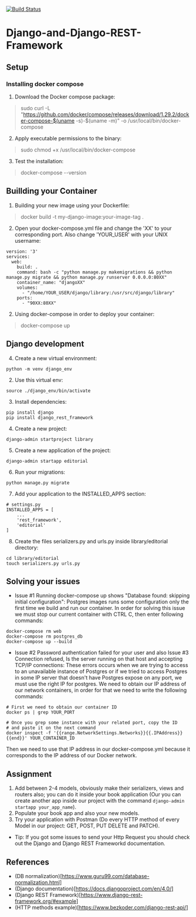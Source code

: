 [![Build Status](https://app.travis-ci.com/AntonyBrowm/git-actions-Antony.svg?branch=main)](https://app.travis-ci.com/AntonyBrowm/git-actions-Antony)
# Django-and-Django-REST-Framework
## Setup
### Installing docker compose

1. Download the Docker compose package:
>  sudo curl -L "https://github.com/docker/compose/releases/download/1.29.2/docker-compose-$(uname -s)-$(uname -m)" -o /usr/local/bin/docker-compose
2. Apply executable permissions to the binary:
> sudo chmod +x /usr/local/bin/docker-compose
3. Test the installation:
> docker-compose --version

## Buillding your Container
1. Building your new image using your Dockerfile:
> docker build -t my-django-image:your-image-tag .
2. Open your docker-compose.yml file and change the 'XX' to your corresponding port. Also change 'YOUR_USER' with your UNIX username:
```
version: '3'
services:
  web:
    build: .
    command: bash -c "python manage.py makemigrations && python manage.py migrate && python manage.py runserver 0.0.0.0:80XX"
    container_name: "djangoXX"
    volumes:
      - "/home/YOUR_USER/django/library:/usr/src/django/library"
    ports:
      - "90XX:80XX"
``` 
2. Using docker-compose in order to deploy your container:
> docker-compose up

## Django development
4. Create a new virtual environment:
```
python -m venv django_env
```
2. Use this virtual env:
```
source ./django_env/bin/activate
```
3. Install dependencies:
```
pip install django
pip install django_rest_framework
```
4. Create a new project:
```
django-admin startproject library
```
5. Create a new application of the project:
```
django-admin startapp editorial
```
6. Run your migrations:
```
python manage.py migrate
```
7. Add your application to the INSTALLED_APPS section:

```
# settings.py
INSTALLED_APPS = [
    ...
    'rest_framework',
    'editorial'
]
```
8. Create the files serializers.py and urls.py inside library/editorial directory:

```
cd library/editorial
touch serializers.py urls.py
```

## Solving your issues
- Issue #1 Running docker-compose up shows "Database found: skipping initial configuration": Postgres images runs some configuration only the first time we build and run our container. In order for solving this issue we must stop our current container with CTRL C, then enter following commands:
```
docker-compose rm web
docker-compose rm postgres_db
docker-compose up --build
```

- Issue #2 Password authentication failed for your user and also Issue #3 Connection refused, Is the server running on that host and accepting TCP/IP connections: These errors occurs when we are trying to access to an unavailable instance of Postgres or if we tried to access Postgres in some IP server that doesn't have Postgres expose on any port, we must use the right IP for postgres. We need to obtain our IP address of our network containers, in order for that we need to write the following commands:

```
# First we need to obtain our container ID
docker ps | grep YOUR_PORT

# Once you grep some instance with your related port, copy the ID 
# and paste it on the next command
docker inspect -f '{{range.NetworkSettings.Networks}}{{.IPAddress}}{{end}}' YOUR_CONTAINER_ID
```
Then we need to use that IP address in our docker-compose.yml because it corresponds to the IP address of our Docker network.

## Assignment
1. Add between 2-4 models, obviously make their serializers, views and routers also; you can do it inside your book application (Our you can create another app inside our project with the command ```django-admin startapp your_app_name```).
2. Populate your book app and also your new models.
3. Try your application with Postman (Do every HTTP method of every Model in our project: GET, POST, PUT DELETE and PATCH).
- Tip: If you got some issues to send your Http Request you should check out the Django and Django REST Frameworkd documentation.

## References
- (DB normalization)[https://www.guru99.com/database-normalization.html]
- (Django documentation)[https://docs.djangoproject.com/en/4.0/]
- (Django REST Framework)[https://www.django-rest-framework.org/#example]
- (HTTP methods example)[https://www.bezkoder.com/django-rest-api/]
